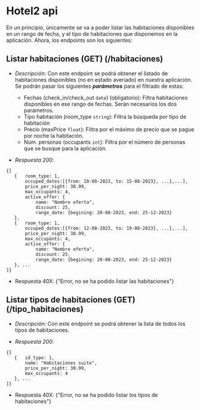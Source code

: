#  **Hotel2 api**

En un principio, únicamente se va a poder listar las habitaciones disponibles en un rango de fecha, y el tipo de habitaciones que disponemos en la aplicación. Ahora, los endpoints son los siguientes:

## **Listar habitaciones (GET)** (/habitaciones)

 - *Descripción*: Con este endpoint se podrá obtener el listado de habitaciones disponibles (no en estado averiado) en nuestra aplicación. Se podrán pasar los siguientes ***parámetros*** para el filtrado de estas:
 
	 - Fechas (check_in/check_out `date`) (obligatorio): Filtra habitaciones disponibles en ese rango de fechas. Serán necesarios los dos parámetros.
	 - Tipo habitación (room_type `string`): Filtra la búsqueda por tipo de habitación
	 - Precio (maxPrice `float`): Filtra por el máximo de precio que se pague por noche la habitación.
	 - Num. personas (occupants `int`): Filtra por el número de personas que se busque para la aplicación.
	 
 - *Respuesta 200*:
 ```
 {[
    {   room_type: 1,
        occuped_dates:[{from: 10-08-2023, to: 15-08-2023}, ...},...],
        price_per_night: 30.99,
        max_occupants: 4,
        active_offer: {
            name: "Nombre oferta",
            discount: 25,
            range_date: {begining: 20-08-2023, end: 25-12-2023}
    },
    {   room_type: 1,
        occuped_dates:[{from: 12-08-2023, to: 19-08-2023}, ...},...],
        price_per_night: 30.99,
        max_occupants: 4,
        active_offer: {
            name: "Nombre oferta",
            discount: 25,
            range_date: {begining: 20-08-2023, end: 25-12-2023}
    }, ... 
]}
```
 
 - Respuesta 40X: {"Error, no se ha podido listar las habitaciones"}

## **Listar tipos de habitaciones (GET)** (/tipo_habitaciones)

 - *Descripción*: Con este endpoint se podrá obtener la lista de todos los tipos de habitaciones.

 - *Respuesta 200*:
 ```
 {[
    {   id_type: 1,
        name: "Habitaciones suite",
        price_per_night: 30.99,
        max_occupants: 4
    }, ... 
 ]}
 ```

 - Respuesta 40X: {"Error, no se ha podido listar los tipos de habitaciones"}